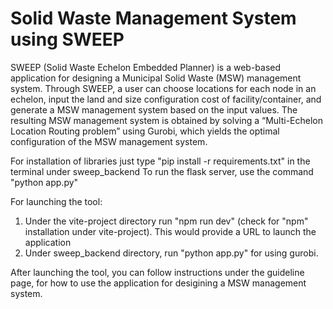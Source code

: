 # Solid Waste Management System using SWEEP

SWEEP (Solid Waste Echelon Embedded Planner) is a web-based application for designing a Municipal Solid Waste (MSW) management system. Through SWEEP, a user can choose locations for each node in an echelon, input the land and size configuration cost of facility/container, and generate a MSW management system based on the input values. The resulting MSW management system is obtained by solving a “Multi-Echelon Location Routing problem” using Gurobi, which yields the optimal configuration of the MSW management system.



For installation of libraries just type "pip install -r requirements.txt" in the terminal under sweep_backend
To run the flask server, use the command "python app.py"

For launching the tool: 
1. Under the vite-project directory run "npm run dev" (check for "npm" installation under vite-project). This would provide a URL to launch the application
2. Under sweep_backend directory, run "python app.py" for using gurobi.

After launching the tool, you can follow instructions under the guideline page, for how to use the application for desigining a MSW management system.
